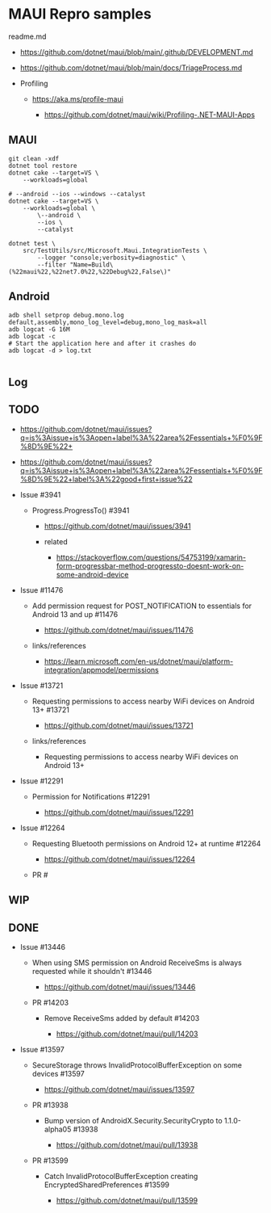 # MAUI Repro samples

readme.md

*   https://github.com/dotnet/maui/blob/main/.github/DEVELOPMENT.md

*   https://github.com/dotnet/maui/blob/main/docs/TriageProcess.md

*   Profiling

    *   https://aka.ms/profile-maui

        *   https://github.com/dotnet/maui/wiki/Profiling-.NET-MAUI-Apps

## MAUI

```
git clean -xdf
dotnet tool restore
dotnet cake --target=VS \
    --workloads=global

# --android --ios --windows --catalyst
dotnet cake --target=VS \
    --workloads=global \
        \--android \
        --ios \
        --catalyst
```

```
dotnet test \
    src/TestUtils/src/Microsoft.Maui.IntegrationTests \
        --logger "console;verbosity=diagnostic" \
        --filter "Name=Build\(%22maui%22,%22net7.0%22,%22Debug%22,False\)"

```



## Android

```
adb shell setprop debug.mono.log default,assembly,mono_log_level=debug,mono_log_mask=all
adb logcat -G 16M
adb logcat -c
# Start the application here and after it crashes do
adb logcat -d > log.txt
```

```

```

## Log

## TODO

*   https://github.com/dotnet/maui/issues?q=is%3Aissue+is%3Aopen+label%3A%22area%2Fessentials+%F0%9F%8D%9E%22+

*   https://github.com/dotnet/maui/issues?q=is%3Aissue+is%3Aopen+label%3A%22area%2Fessentials+%F0%9F%8D%9E%22+label%3A%22good+first+issue%22


*   Issue #3941

    *   Progress.ProgressTo() #3941

        *   https://github.com/dotnet/maui/issues/3941

        *   related

            *   https://stackoverflow.com/questions/54753199/xamarin-form-progressbar-method-progressto-doesnt-work-on-some-android-device

*   Issue #11476

    *   Add permission request for POST_NOTIFICATION to essentials for Android 13 and up #11476

        *   https://github.com/dotnet/maui/issues/11476

    *   links/references

        *   https://learn.microsoft.com/en-us/dotnet/maui/platform-integration/appmodel/permissions

*   Issue #13721

    *   Requesting permissions to access nearby WiFi devices on Android 13+ #13721

        *   https://github.com/dotnet/maui/issues/13721

    *   links/references

        *   Requesting permissions to access nearby WiFi devices on Android 13+

*   Issue #12291

    *   Permission for Notifications #12291

        *   https://github.com/dotnet/maui/issues/12291

*   Issue #12264

    *   Requesting Bluetooth permissions on Android 12+ at runtime #12264

        *   https://github.com/dotnet/maui/issues/12264

    *   PR #
## WIP

## DONE

*   Issue #13446

    *   When using SMS permission on Android ReceiveSms is always requested while it shouldn't #13446

        *   https://github.com/dotnet/maui/issues/13446

    *   PR #14203

        *   Remove ReceiveSms added by default #14203

            *   https://github.com/dotnet/maui/pull/14203

*   Issue #13597

    *   SecureStorage throws InvalidProtocolBufferException on some devices #13597

        *   https://github.com/dotnet/maui/issues/13597

    *   PR #13938

        *   Bump version of AndroidX.Security.SecurityCrypto to 1.1.0-alpha05 #13938

            *   https://github.com/dotnet/maui/pull/13938

    *   PR #13599

        *   Catch InvalidProtocolBufferException creating EncryptedSharedPreferences #13599

            *   https://github.com/dotnet/maui/pull/13599


